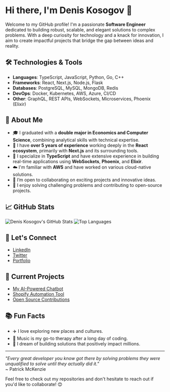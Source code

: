 # Hi there, I'm Denis Kosogov 👋

Welcome to my GitHub profile! I'm a passionate **Software Engineer** dedicated to building robust, scalable, and elegant solutions to complex problems. With a deep curiosity for technology and a knack for innovation, I aim to create impactful projects that bridge the gap between ideas and reality.

## 🛠️ Technologies & Tools
- **Languages**: TypeScript, JavaScript, Python, Go, C++
- **Frameworks**: React, Next.js, Node.js, Flask
- **Databases**: PostgreSQL, MySQL, MongoDB, Redis
- **DevOps**: Docker, Kubernetes, AWS, Azure, CI/CD
- **Other**: GraphQL, REST APIs, WebSockets, Microservices, Phoenix (Elixir)

## 🌟 About Me
- 🎓 I graduated with a **double major in Economics and Computer Science**, combining analytical skills with technical expertise.
- 🔭 I have **over 5 years of experience** working deeply in the **React ecosystem**, primarily with **Next.js** and its surrounding tools.
- 🌱 I specialize in **TypeScript** and have extensive experience in building real-time applications using **WebSockets**, **Phoenix**, and **Elixir**.
- ☁️ I'm familiar with **AWS** and have worked on various cloud-native solutions.
- 🤝 I’m open to collaborating on exciting projects and innovative ideas.
- 🧠 I enjoy solving challenging problems and contributing to open-source projects.

## 📈 GitHub Stats
![Denis Kosogov's GitHub Stats](https://github-readme-stats.vercel.app/api?username=deniskosogov&show_icons=true&theme=radical)
![Top Languages](https://github-readme-stats.vercel.app/api/top-langs/?username=deniskosogov&layout=compact&theme=radical)

## 💬 Let's Connect
- [LinkedIn](https://www.linkedin.com/in/deniskosogov/)  
- [Twitter](https://twitter.com/deniskosogov)  
- [Portfolio](https://deniskosogov.dev)  

## 🧰 Current Projects
- [My AI-Powered Chatbot](https://github.com/deniskosogov/ai-chatbot)
- [Shopify Automation Tool](https://github.com/deniskosogov/shopify-tool)
- [Open Source Contributions](https://github.com/deniskosogov?tab=repositories)

## 📚 Fun Facts
- ✈️ I love exploring new places and cultures.
- 🎵 Music is my go-to therapy after a long day of coding.
- 🚀 I dream of building solutions that positively impact millions.

---

_"Every great developer you know got there by solving problems they were unqualified to solve until they actually did it."_  
~ Patrick McKenzie

Feel free to check out my repositories and don't hesitate to reach out if you'd like to collaborate! 😊
